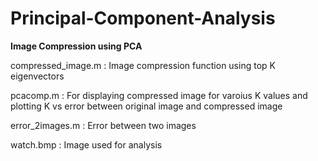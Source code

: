 # Principal-Component-Analysis

**Image Compression using PCA**

compressed_image.m : Image compression function using top K eigenvectors

pcacomp.m : For displaying compressed image for varoius K values and plotting K vs error between original image and compressed image

error_2images.m : Error between two images

watch.bmp : Image used for analysis
